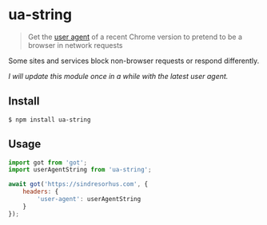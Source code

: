 # ua-string

> Get the [user agent](https://en.wikipedia.org/wiki/User_agent) of a recent Chrome version to pretend to be a browser in network requests

Some sites and services block non-browser requests or respond differently.

*I will update this module once in a while with the latest user agent.*

## Install

```
$ npm install ua-string
```

## Usage

```js
import got from 'got';
import userAgentString from 'ua-string';

await got('https://sindresorhus.com', {
	headers: {
		'user-agent': userAgentString
	}
});
```
